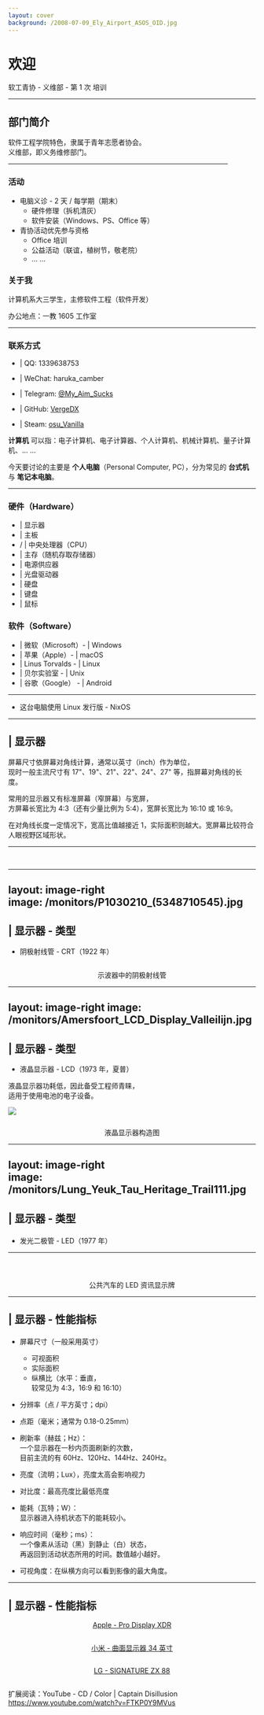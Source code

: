 ```yaml
---
layout: cover  
background: /2008-07-09_Ely_Airport_ASOS_OID.jpg
---
```


# 欢迎

软工青协 - 义维部 - 第 1 次 培训

---

## 部门简介

<div class="grid grid-cols-2"><div>

软件工程学院特色，隶属于青年志愿者协会。  
义维部，即义务维修部门。

<hr style="margin: 0 57px 0 0;"><p></p>

### 活动 <p></p>

- 电脑义诊 - 2 天 / 每学期（期末）
    - 硬件修理（拆机清灰）
    - 软件安装（Windows、PS、Office 等）
- 青协活动优先参与资格
    - Office 培训
    - 公益活动（联谊，植树节，敬老院）
    - ... ...

</div>
<div>

### 关于我

计算机系大三学生，主修软件工程（软件开发）

办公地点：一教 1605 工作室

<hr><p></p>

### 联系方式

- <mdi-qqchat/> | QQ: 1339638753
- <mdi-wechat/> | WeChat: haruka_camber

- <logos-telegram/> | Telegram: [@My_Aim_Sucks](https://t.me/My_Aim_Sucks)
- <logos-github-icon/> | GitHub: [VergeDX](https://github.com/VergeDX)
- <logos-steam/> | Steam: [osu_Vanilla](https://steamcommunity.com/id/osu_Vanilla/)

</div>
</div>

**计算机** 可以指：电子计算机、电子计算器、个人计算机、机械计算机、量子计算机、... ...

今天要讨论的主要是 **个人电脑**（Personal Computer, PC），分为常见的 **台式机** 与 **笔记本电脑**。

<!--suppress CheckEmptyScriptTag, HtmlUnknownTarget, SpellCheckingInspection -->
<hr class="rounded"><p></p>
<div class="grid grid-cols-2 gap-4">
<div>

### 硬件（Hardware）

<p></p>

- <mdi-monitor/> | 显示器
- <mdi-chip/> | 主板
- <mdi-cpu-32-bit/> / <mdi-cpu-64-bit/> | 中央处理器（CPU）
- <mdi-memory/> | 主存（随机存取存储器）
- <mdi-power-plug/> | 电源供应器
- <mdi-disc/> | 光盘驱动器
- <mdi-harddisk/> | 硬盘
- <mdi-keyboard/> | 键盘
- <mdi-mouse/> | 鼠标

</div>
<div>

### 软件（Software）

<p></p>

- <mdi-microsoft/> | 微软（Microsoft）- <mdi-windows/> | Windows
- <mdi-apple/> | 苹果（Apple）- <mdi-apple-finder/> | macOS
- <mdi-github/> | Linus Torvalds - <mdi-linux/> | Linux
- <mdi-bell/> | 贝尔实验室 - <logos-gnu/> | Unix
- <mdi-google/> | 谷歌（Google） - <mdi-android/> | Android

<p></p><hr><p></p>

- 这台电脑使用 Linux 发行版 - NixOS

<p></p>
</div></div>

---

## <mdi-monitor/> | 显示器

屏幕尺寸依屏幕对角线计算，通常以英寸（inch）作为单位，  
现时一般主流尺寸有 17"、19"、21"、22"、24"、27" 等，指屏幕对角线的长度。

常用的显示器又有标准屏幕（窄屏幕）与宽屏，  
方屏幕长宽比为 4:3（还有少量比例为 5:4），宽屏长宽比为 16:10 或 16:9。

在对角线长度一定情况下，宽高比值越接近 1，实际面积则越大。宽屏幕比较符合人眼视野区域形状。

<!-- https://stackoverflow.com/questions/6382023/changing-the-color-of-an-hr-element -->
<hr style="border-color: white;"><p></p>

<style>
.apdx{
  max-width: 67%;
  margin: 0 auto;
}
</style>

<div class="grid grid-cols-2">
<img src="/apdx/Apple_Pro_Display_XDR_and_Mac_Pro_(2019_model)_-_1.jpg" alt="" class="apdx rounded shadow"/>
<img src="/apdx/Apple_Pro_Display_XDR_and_Mac_Pro_(2019_model)_-_2.jpg" alt="" class="apdx rounded shadow"/>
</div>

---
layout: image-right  
image: /monitors/P1030210_(5348710545).jpg
---

## <mdi-monitor/> | 显示器 - 类型

<p></p>

- 阴极射线管 - CRT（1922 年）<p></p>

<img src="/monitors/Oscilloscopic_tube.jpg" alt="" class="rounded shadow">
<p style="text-align: center;">示波器中的阴极射线管</p>

---
layout: image-right
image: /monitors/Amersfoort_LCD_Display_Valleilijn.jpg
---

## <mdi-monitor/> | 显示器 - 类型

<p></p>

- 液晶显示器 - LCD（1973 年，夏普）

液晶显示器功耗低，因此备受工程师青睐，  
适用于使用电池的电子设备。

![](/monitors/LCD_structure.JPG)
<p style="text-align:center; margin-top: 25px;">液晶显示器构造图</p>

---
layout: image-right  
image: /monitors/Lung_Yeuk_Tau_Heritage_Trail111.jpg
---

## <mdi-monitor/> | 显示器 - 类型 <p></p>

- 发光二极管 - LED（1977 年）

<p></p><hr><p></p>
<img src="/monitors/CapitalBus_BL10_958FE_Front.jpg" alt="" class="rounded shadow" style="margin-top: 27px;">
<p style="text-align: center;">公共汽车的 LED 资讯显示牌</p>

---

## <mdi-monitor/> | 显示器 - 性能指标 <p></p>

<div class="grid grid-cols-2">
<div>

- 屏幕尺寸（一般采用英寸）
    - 可视面积
    - 实际面积
    - 纵横比（水平：垂直，  
      较常见为 4:3，16:9 和 16:10）

- 分辨率（点 / 平方英寸；dpi）
- 点距（毫米；通常为 0.18-0.25mm）
- 刷新率（赫兹；Hz）：  
  一个显示器在一秒内页面刷新的次数，  
  目前主流的有 60Hz、120Hz、144Hz、240Hz。

</div>
<div>

- 亮度（流明；Lux），亮度太高会影响视力
- 对比度：最高亮度比最低亮度

- 能耗（瓦特；W）：  
  显示器进入待机状态下的能耗较小。
- 响应时间（毫秒；ms）：  
  一个像素从活动（黑）到静止（白）状态，  
  再返回到活动状态所用的时间。数值越小越好。
- 可视角度：在纵横方向可以看到影像的最大角度。

</div>
</div>

---

<!--suppress CssUnusedSymbol -->
<style>
.sync{
  margin: 0 auto;
  text-align: center;
}

.qr_code { border-width: 3px; }
</style>

## <mdi-monitor/> | 显示器 - 性能指标

<div class="grid grid-cols-3">
<div class="sync"><p></p>

[Apple - Pro Display XDR](https://www.apple.com.cn/pro-display-xdr/specs/)<p></p>
<img src="/qr_code/apdx_qr.png" alt="" class="shadow qr_code">
</div>
<div class="sync">

[小米 - 曲面显示器 34 英寸](https://www.mi.com/monitor34)<p></p>
<img src="/qr_code/monitor34_qr.png" alt="" class="shadow qr_code">
</div>
<div class="sync">

[LG - SIGNATURE ZX 88](https://www.lg.com/us/tvs/lg-oled88zxpua-signature-oled-8k-tv#pdp_spec)<p></p>
<img src="/qr_code/lg_zx_88.png" alt="" class="shadow qr_code">
</div>
</div>

扩展阅读：YouTube - CD / Color | Captain Disillusion  
https://www.youtube.com/watch?v=FTKP0Y9MVus
